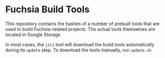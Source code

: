 # Fuchsia Build Tools

This repository contains the hashes of a number of prebuilt tools that are used
to build Fuchsia-related projects. The actual tools themselves are located in
Google Storage.

In most cases, the `jiri` tool will download the build tools automatically
during its `update` step. To download the tools manually, run `update.sh`.
